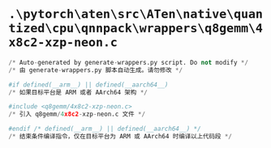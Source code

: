 # `.\pytorch\aten\src\ATen\native\quantized\cpu\qnnpack\wrappers\q8gemm\4x8c2-xzp-neon.c`

```py
/* Auto-generated by generate-wrappers.py script. Do not modify */
/* 由 generate-wrappers.py 脚本自动生成。请勿修改 */

#if defined(__arm__) || defined(__aarch64__)
/* 如果目标平台是 ARM 或者 AArch64 架构 */

#include <q8gemm/4x8c2-xzp-neon.c>
/* 引入 q8gemm/4x8c2-xzp-neon.c 文件 */

#endif /* defined(__arm__) || defined(__aarch64__) */
/* 结束条件编译指令，仅在目标平台为 ARM 或 AArch64 时编译以上代码段 */
```